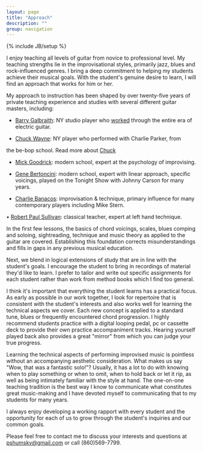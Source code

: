 ```yaml
---
layout: page
title: "Approach"
description: ""
group: navigation
---
```

{% include JB/setup %}

I enjoy teaching all levels of guitar from novice to professional level. My teaching strengths lie in the improvisational styles, primarily jazz, blues and rock-influenced genres. I bring a deep commitment to helping my students achieve their musical goals. With the student's genuine desire to learn, I will find an approach that works for him or her.

My approach to instruction has been shaped by over twenty-five years of private teaching experience and studies with several different guitar masters, including:

* [Barry Galbraith](http://www.classicjazzguitar.com/artists/artists_page.jsp?artist=14): NY studio player who [worked](http://www.vervemusicgroup.com/artist.aspx?ob=per&amp;srs=prd&amp;aid=3733) through the entire era of electric guitar.

* [Chuck Wayne](http://www.classicjazzguitar.com/artists/artists_page.jsp?artist=32): NY player who performed with Charlie Parker, from

the be-bop school. Read more about [Chuck](http://entertainment.msn.com/artist/?artist=139779) 

* [Mick Goodrick](http://www.mrgoodchord.com/): modern school, expert at the psychology of improvising.

* [Gene Bertoncini](http://www.genebertoncini.com/): modern school, expert with linear approach, specific voicings, played on the Tonight Show with Johnny Carson for many years.

* [Charlie Banacos](http://www.charliebanacos.com/): improvisation &amp; technique, primary influence for many contemporary players including Mike Stern.

• [Robert Paul Sullivan](http://www.newenglandconservatory.edu/faculty/sullivanR.html): classical teacher, expert at left hand technique.

In the first few lessons, the basics of chord voicings, scales, blues comping and soloing, sightreading, technique and music
theory as applied to the guitar are covered. Establishing this foundation
corrects misunderstandings and fills in gaps in any previous musical education.

Next, we blend in logical extensions of study that are in line with the student's goals. I encourage the student to bring in recordings of material they'd like to learn. I prefer to tailor and write out specific assignments for each student rather than work from method books which I find too general.

I think it's important that everything the student learns has a practical focus. As early as possible in our work together, I look for repertoire that is consistent with the student's interests and also works well for learning the technical aspects we cover. Each new concept is applied to a standard tune, blues or frequently encountered chord progression. I highly recommend students practice with a digital looping pedal, pc or cassette deck to provide their own practice accompaniment tracks. Hearing yourself played back also provides a great "mirror" from which you can judge your true progress.

Learning the technical aspects of performing improvised music is pointless without an accompanying aesthetic consideration. What makes us say "Wow, that was a fantastic solo!"? Usually, it has a lot to do with knowing when to play something or when to omit, when to hold back or let it rip, as well as being intimately familiar with the style at hand. The one-on-one teaching tradition is the best way I know to communicate what constitutes great music-making and I have devoted myself to communicating that to my students for many years.

I always enjoy developing a working rapport with every
student and the opportunity for each of us to grow through the student's inquiries and our common goals.

Please feel free to contact me to discuss your interests and questions at pshumsky@gmail.com or call (860)569-7799.


